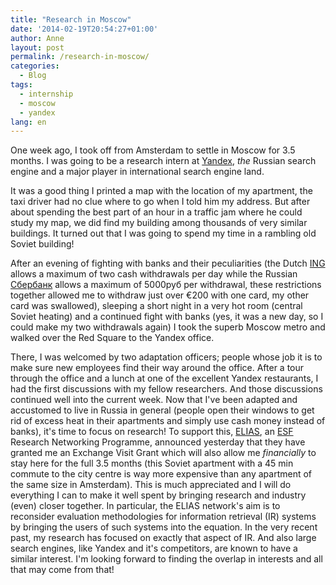 ```yaml
---
title: "Research in Moscow"
date: '2014-02-19T20:54:27+01:00'
author: Anne
layout: post
permalink: /research-in-moscow/
categories:
  - Blog
tags:
  - internship
  - moscow
  - yandex
lang: en
---
```


One week ago, I took off from Amsterdam to settle in Moscow for 3.5 months. I was going to be a research intern
at [Yandex](http://company.yandex.com/), *the* Russian search engine and a major player in international search engine
land.

It was a good thing I printed a map with the location of my apartment, the taxi driver had no clue where to go when I
told him my address. But after about spending the best part of an hour in a traffic jam where he could study my map, we
did find my building among thousands of very similar buildings. It turned out that I was going to spend my time in a
rambling old Soviet building!

After an evening of fighting with banks and their peculiarities (the Dutch [ING](http://www.ing.nl/) allows a maximum of
two cash withdrawals per day while the Russian [Сбербанк](http://www.sberbank.ru/) allows a maximum of 5000руб per
withdrawal, these restrictions together allowed me to withdraw just over €200 with one card, my other card was
swallowed), sleeping a short night in a very hot room (central Soviet heating) and a continued fight with banks (yes, it
was a new day, so I could make my two withdrawals again) I took the superb Moscow metro and walked over the Red Square
to the Yandex office.

There, I was welcomed by two adaptation officers; people whose job it is to make sure new employees find their way
around the office. After a tour through the office and a lunch at one of the excellent Yandex restaurants, I had the
first discussions with my fellow researchers. And those discussions continued well into the current week. Now that I've
been adapted and accustomed to live in Russia in general (people open their windows to get rid of excess heat in their
apartments and simply use cash money instead of banks), it's time to focus on research! To support
this, [ELIAS](http://elias-network.eu/), an [ESF](http://www.esf.org/) Research Networking Programme, announced
yesterday that they have granted me an Exchange Visit Grant which will also allow me *financially* to stay here for the
full 3.5 months (this Soviet apartment with a 45 min commute to the city centre is way more expensive than any apartment
of the same size in Amsterdam). This is much appreciated and I will do everything I can to make it well spent by
bringing research and industry (even) closer together. In particular, the ELIAS network's aim is to reconsider
evaluation methodologies for information retrieval (IR) systems by bringing the users of such systems into the equation.
In the very recent past, my research has focused on exactly that aspect of IR. And also large search engines, like
Yandex and it's competitors, are known to have a similar interest. I'm looking forward to finding the overlap in
interests and all that may come from that!

